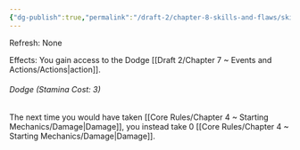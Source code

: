 ```yaml
---
{"dg-publish":true,"permalink":"/draft-2/chapter-8-skills-and-flaws/skill-list/agility/rank-3/dodge/"}
---
```


Refresh: None

Effects:
You gain access to the Dodge [[Draft 2/Chapter 7 ~ Events and Actions/Actions\|action]].

###### Dodge (Stamina Cost: 3)
The next time you would have taken [[Core Rules/Chapter 4 ~ Starting Mechanics/Damage\|Damage]], you instead take 0 [[Core Rules/Chapter 4 ~ Starting Mechanics/Damage\|Damage]].